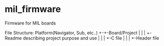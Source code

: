 # mil_firmware
Firmware for MIL boards

File Structure:
Platform(Navigator, Sub, etc..)
+-+-Board/Project
| | | +-Readme describing project purpose and use
| | | +-C file
| | | +-Header file
